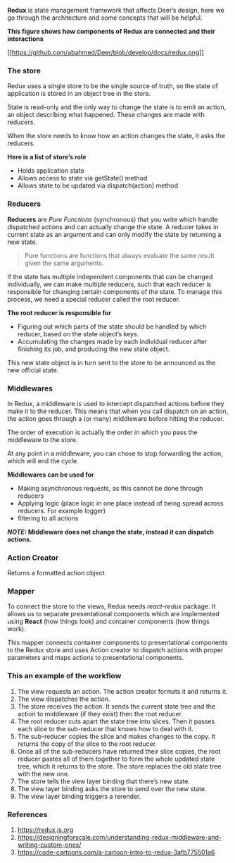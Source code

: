 **Redux** is state management framework that affects Deer’s design, here we go through the architecture and some concepts that will be helpful.

**This figure shows how components of Redux are connected and their interactions**

[[https://github.com/abahmed/Deer/blob/develop/docs/redux.png]]

### The store

Redux uses a single store to be the single source of truth, so the state of application is stored in an object tree in the store.

State is read-only and the only way to change the state is to emit an action, an object describing what happened. These changes are made with reducers.

When the store needs to know how an action changes the state, it asks the reducers.

**Here is a list of store’s role**
* Holds application state
* Allows access to state via getState() method
* Allows state to be updated via dispatch(action) method


### Reducers

**Reducers** are _Pure Functions_ (synchronous) that you write which handle dispatched actions and can actually change the state. A reducer takes in current state as an argument and can only modify the state by returning a new state.

> Pure functions are functions that always evaluate the same result given the same arguments.

If the state has multiple independent components that can be changed individually, we can make multiple reducers, such that each reducer is responsible for changing certain components of the state. To manage this process, we need a special reducer called the root reducer.

**The root reducer is responsible for**
* Figuring out which parts of the state should be handled by which reducer, based on the state object’s keys.
* Accumulating the changes made by each individual reducer after finishing its job, and producing the new state object.

This new state object is in turn sent to the store to be announced as the new official state.


### Middlewares

In Redux, a middleware is used to intercept dispatched actions before they make it to the reducer. This means that when you call dispatch on an action, the action goes through a (or many) middleware before hitting the reducer.

The order of execution is actually the order in which you pass the middleware to the store. 

At any point in a middleware, you can chose to stop forwarding the action, which will end the cycle.

**Middlewares can be used for**
* Making asynchronous requests, as this cannot be done through reducers
* Applying logic (place logic in one place instead of being spread across reducers. For example logger)
* filtering to all actions

**_NOTE:_ Middleware does not change the state, instead it can dispatch actions.**


### Action Creator
Returns a formatted action object.


### Mapper
To connect the store to the views, Redux needs _react-redux_ package. It allows us to separate presentational components which are implemented using **React** (how things look) and container components (how things work).

This mapper connects container components to presentational components to the Redux store and uses Action creator to dispatch actions with proper parameters and maps actions to presentational components.


### This an example of the workflow

1. The view requests an action. The action creator formats it and returns it.
2. The view dispatches the action.
3. The store receives the action. It sends the current state tree and the action to middleware (if they exist) then the root reducer.
4. The root reducer cuts apart the state tree into slices. Then it passes each slice to the sub-reducer that knows how to deal with it.
5. The sub-reducer copies the slice and makes changes to the copy. It returns the copy of the slice to the root reducer.
6. Once all of the sub-reducers have returned their slice copies, the root reducer pastes all of them together to form the whole updated state tree, which it returns to the store. The store replaces the old state tree with the new one.
7. The store tells the view layer binding that there’s new state.
8. The view layer binding asks the store to send over the new state.
9. The view layer binding triggers a rerender.


### References

1. https://redux.js.org
2. https://designingforscale.com/understanding-redux-middleware-and-writing-custom-ones/
3. https://code-cartoons.com/a-cartoon-intro-to-redux-3afb775501a6